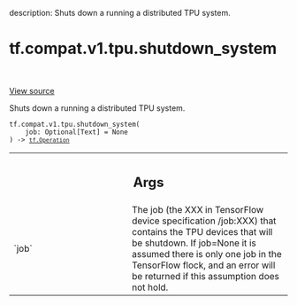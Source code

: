 description: Shuts down a running a distributed TPU system.

<div itemscope itemtype="http://developers.google.com/ReferenceObject">
<meta itemprop="name" content="tf.compat.v1.tpu.shutdown_system" />
<meta itemprop="path" content="Stable" />
</div>

# tf.compat.v1.tpu.shutdown_system

<!-- Insert buttons and diff -->

<table class="tfo-notebook-buttons tfo-api nocontent" align="left">

</table>

<a target="_blank" class="external" href="/code/stable/tensorflow/python/tpu/tpu.py">View source</a>



Shuts down a running a distributed TPU system.

<pre class="devsite-click-to-copy prettyprint lang-py tfo-signature-link">
<code>tf.compat.v1.tpu.shutdown_system(
    job: Optional[Text] = None
) -> <a href="../../../../tf/Operation.md"><code>tf.Operation</code></a>
</code></pre>



<!-- Placeholder for "Used in" -->


<!-- Tabular view -->
 <table class="responsive fixed orange">
<colgroup><col width="214px"><col></colgroup>
<tr><th colspan="2"><h2 class="add-link">Args</h2></th></tr>

<tr>
<td>
`job`
</td>
<td>
The job (the XXX in TensorFlow device specification /job:XXX) that
contains the TPU devices that will be shutdown. If job=None it is
assumed there is only one job in the TensorFlow flock, and an error will
be returned if this assumption does not hold.
</td>
</tr>
</table>

